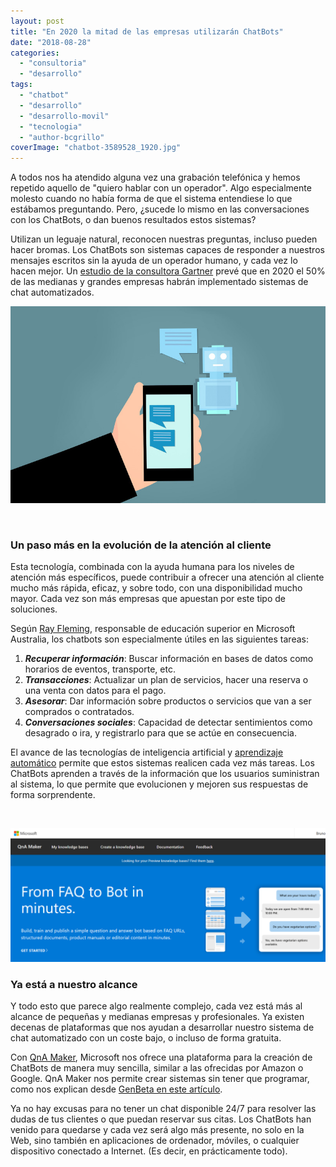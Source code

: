 ```yaml
---
layout: post
title: "En 2020 la mitad de las empresas utilizarán ChatBots"
date: "2018-08-28"
categories: 
  - "consultoria"
  - "desarrollo"
tags: 
  - "chatbot"
  - "desarrollo"
  - "desarrollo-movil"
  - "tecnologia"
  - "author-bcgrillo"
coverImage: "chatbot-3589528_1920.jpg"
---
```


A todos nos ha atendido alguna vez una grabación telefónica y hemos repetido aquello de "quiero hablar con un operador". Algo especialmente molesto cuando no había forma de que el sistema entendiese lo que estábamos preguntando. Pero, ¿sucede lo mismo en las conversaciones con los ChatBots, o dan buenos resultados estos sistemas?

Utilizan un leguaje natural, reconocen nuestras preguntas, incluso pueden hacer bromas. Los ChatBots son sistemas capaces de responder a nuestros mensajes escritos sin la ayuda de un operador humano, y cada vez lo hacen mejor. Un [estudio de la consultora Gartner](https://www.gartner.com/smarterwithgartner/chatbots-will-appeal-to-modern-workers/) prevé que en 2020 el 50% de las medianas y grandes empresas habrán implementado sistemas de chat automatizados.

![](/images/chatbot-3589528_1920.jpg)

 

### Un paso más en la evolución de la atención al cliente

Esta tecnología, combinada con la ayuda humana para los niveles de atención más específicos, puede contribuir a ofrecer una atención al cliente mucho más rápida, eficaz, y sobre todo, con una disponibilidad mucho mayor. Cada vez son más empresas que apuestan por este tipo de soluciones.

Según [Ray Fleming](https://blogs.msdn.microsoft.com/education/2018/03/29/how-to-build-a-chat-bot-in-10-minutes/), responsable de educación superior en Microsoft Australia, los chatbots son especialmente útiles en las siguientes tareas:

1. _**Recuperar información**_: Buscar información en bases de datos como horarios de eventos, transporte, etc.
2. _**Transacciones**_: Actualizar un plan de servicios, hacer una reserva o una venta con datos para el pago.
3. _**Asesorar**_: Dar información sobre productos o servicios que van a ser comprados o contratados.
4. _**Conversaciones sociales**_: Capacidad de detectar sentimientos como desagrado o ira, y registrarlo para que se actúe en consecuencia.

El avance de las tecnologías de inteligencia artificial y [aprendizaje automático](https://es.wikipedia.org/wiki/Aprendizaje_autom%C3%A1tico) permite que estos sistemas realicen cada vez más tareas. Los ChatBots aprenden a través de la información que los usuarios suministran al sistema, lo que permite que evolucionen y mejoren sus respuestas de forma sorprendente.

 

![](/images/Screenshot_2018-08-28-QnA-Maker.png)

### Ya está a nuestro alcance

Y todo esto que parece algo realmente complejo, cada vez está más al alcance de pequeñas y medianas empresas y profesionales. Ya existen decenas de plataformas que nos ayudan a desarrollar nuestro sistema de chat automatizado con un coste bajo, o incluso de forma gratuita.

Con [QnA Maker](https://www.qnamaker.ai), Microsoft nos ofrece una plataforma para la creación de ChatBots de manera muy sencilla, similar a las ofrecidas por Amazon o Google. QnA Maker nos permite crear sistemas sin tener que programar, como nos explican desde [GenBeta en este artículo](https://www.genbeta.com/desarrollo/construye-tu-primer-chatbot-en-30-minutos).

Ya no hay excusas para no tener un chat disponible 24/7 para resolver las dudas de tus clientes o que puedan reservar sus citas. Los ChatBots han venido para quedarse y cada vez será algo más presente, no solo en la Web, sino también en aplicaciones de ordenador, móviles, o cualquier dispositivo conectado a Internet. (Es decir, en prácticamente todo).
